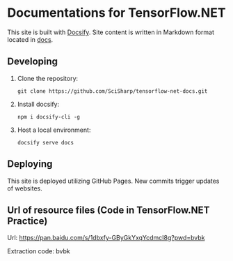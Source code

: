 # Documentations for TensorFlow.NET

This site is built with [Docsify](https://docsify.js.org/). Site content is written in Markdown format located in [docs](docs/).

## Developing

1. Clone the repository:

    ```
    git clone https://github.com/SciSharp/tensorflow-net-docs.git
    ```

1. Install docsify:

    ```
    npm i docsify-cli -g
    ```

1. Host a local environment:

    ```
    docsify serve docs
    ```

## Deploying

This site is deployed utilizing GitHub Pages. New commits trigger updates of websites.

## Url of resource files (Code in TensorFlow.NET Practice)
Url: https://pan.baidu.com/s/1dbxfy-GByGkYxqYcdmcI8g?pwd=bvbk 

Extraction code: bvbk 
